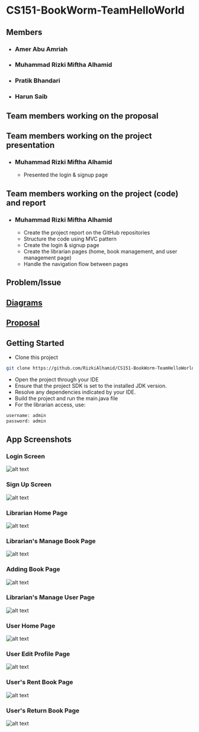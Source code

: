 # CS151-BookWorm-TeamHelloWorld

## Members
* ### Amer Abu Amriah
* ### Muhammad Rizki Miftha Alhamid
* ### Pratik Bhandari
* ### Harun Saib

## Team members working on the proposal

## Team members working on the project presentation
* ### Muhammad Rizki Miftha Alhamid
  - Presented the login & signup page

## Team members working on the project (code) and report
* ### Muhammad Rizki Miftha Alhamid
  - Create the project report on the GitHub repositories 
  - Structure the code using MVC pattern
  - Create the login & signup page
  - Create the librarian pages (home, book management, and user management page)
  - Handle the navigation flow between pages

## Problem/Issue 

## [Diagrams](../main/diagrams)

## [Proposal](../main/proposal)

## Getting Started
* Clone this project
```bash
git clone https://github.com/RizkiAlhamid/CS151-BookWorm-TeamHelloWorld
```
* Open the project through your IDE
* Ensure that the project SDK is set to the installed JDK version.
* Resolve any dependencies indicated by your IDE.
* Build the project and run the main.java file
* For the librarian access, use:
```bash
username: admin
password: admin
```

## App Screenshots
### Login Screen
![alt text](../dev/resources/App-Screenshots/Login%20Page.png)
### Sign Up Screen
![alt text](../dev/resources/App-Screenshots/Sign%20Up%20Page.png)
### Librarian Home Page
![alt text](../dev/resources/App-Screenshots/Librarian%20Home%20Page.png)
### Librarian's Manage Book Page
![alt text](../dev/resources/App-Screenshots/Manage%20Book%20Page.png)
### Adding Book Page
![alt text](../dev/resources/App-Screenshots/Adding%20Book%20Page.png)
### Librarian's Manage User Page
![alt text](../dev/resources/App-Screenshots/Manage%20User%20Page.png)
### User Home Page
![alt text](../dev/resources/App-Screenshots/User%20Home%20Page.png)
### User Edit Profile Page
![alt text](../dev/resources/App-Screenshots/User%20Edit%20Profile%20Page.png)
### User's Rent Book Page
![alt text](../dev/resources/App-Screenshots/Rent%20Book%20Page.png)
### User's Return Book Page
![alt text](../dev/resources/App-Screenshots/Return%20Book%20Page.png)
